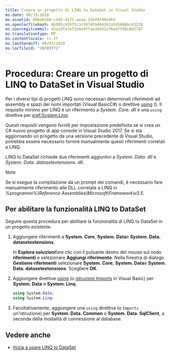 ```yaml
---
title: Creare un progetto di LINQ to DataSet in Visual Studio
ms.date: 08/15/2018
ms.assetid: 49ba6cb0-cdd2-4571-aeaa-25bf0f40e9b3
ms.openlocfilehash: 8b905c65575c3c567459d843b2a5d1606bc63228
ms.sourcegitcommit: d2e1dfa7ef2d4e9ffae3d431cf6a4ffd9c8d378f
ms.translationtype: MT
ms.contentlocale: it-IT
ms.lasthandoff: 09/07/2019
ms.locfileid: "70783771"
---
```

# <a name="how-to-create-a-linq-to-dataset-project-in-visual-studio"></a>Procedura: Creare un progetto di LINQ to DataSet in Visual Studio

Per i diversi tipi di progetti LINQ sono necessari determinati riferimenti ad assembly e spazi dei nomi importati (Visual BasicC#) o direttive [using](../../../csharp/language-reference/keywords/using-directive.md) (). Il requisito minimo per LINQ è un riferimento a *System. Core. dll* e una `using` direttiva per <xref:System.Linq>.

Questi requisiti vengono forniti per impostazione predefinita se si crea un C# nuovo progetto di app console in Visual Studio 2017. Se si sta aggiornando un progetto da una versione precedente di Visual Studio, potrebbe essere necessario fornire manualmente questi riferimenti correlati a LINQ.

LINQ to DataSet richiede due riferimenti aggiuntivi a *System. Data. dll* e *System. Data. datasetextensions. dll*.

> [!NOTE]
> Se si esegue la compilazione da un prompt dei comandi, è necessario fare manualmente riferimento alle DLL correlate a LINQ in *%programmi%\Reference Assemblies\Microsoft\Framework\v3.5*.

## <a name="to-enable-linq-to-dataset-functionality"></a>Per abilitare la funzionalità LINQ to DataSet

Seguire questa procedura per abilitare la funzionalità di LINQ to DataSet in un progetto esistente.

1. Aggiungere riferimenti a **System. Core**, **System. Data**e **System. Data. datasetextensions**.

   In **Esplora soluzioni**fare clic con il pulsante destro del mouse sul nodo **riferimenti** e selezionare **Aggiungi riferimento**. Nella finestra di dialogo **Gestione riferimenti** selezionare **System. Core**, **System. Data**e **System. Data. datasetextensions**. Scegliere **OK**.

1. Aggiungere direttive [using](../../../csharp/language-reference/keywords/using-directive.md) (o [istruzioni Imports](../../../visual-basic/language-reference/statements/imports-statement-net-namespace-and-type.md) in Visual Basic) per **System. Data** e **System. Linq**.

   ```csharp
   using System.Data;
   using System.Linq;
   ```

1. Facoltativamente, aggiungere una `using` direttiva (o `Imports` un'istruzione) per **System. Data. Common** o **System. Data. SqlClient**, a seconda della modalità di connessione al database.

## <a name="see-also"></a>Vedere anche

- [Inizia a usare LINQ to DataSet](getting-started-linq-to-dataset.md)
